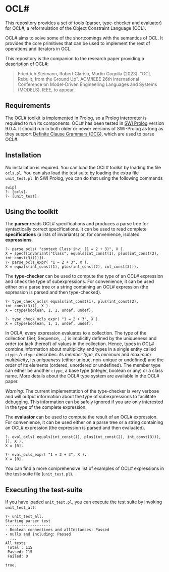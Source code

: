 # OCL#

This repository provides a set of tools (parser, type-checker and evaluator) for OCL#, a reformulation of the Object Constraint Language (OCL). 

OCL# aims to solve some of the shortcomings with the semantics of OCL. It provides the core primitives that can be used to implement the rest of  operations and iterators in OCL.

This repository is the companion to the research paper providing a description of OCL#:

> Friedrich Steimann, Robert Clarisó, Martin Gogolla (2023). "OCL Rebuilt, from the Ground Up". ACM/IEEE 26th International Conference on Model-Driven Engineering Languages and Systems (MODELS), IEEE, to appear.

## Requirements

The OCL# toolkit is implemented in Prolog, so a Prolog interpreter is required to run its components. OCL# has been tested in [SWI Prolog](https://www.swi-prolog.org/) version 9.0.4. It should run in both older or newer versions of SWI-Prolog as long as they support [Definite Clause Grammars (DCG)](https://www.swi-prolog.org/pldoc/man?section=DCG), which are used to parse OCL#.

## Installation

No installation is required. You can load the OCL# toolkit by loading the file `ocls.pl`. You can also load the test suite by loading the extra file `unit_test.pl`. In SWI Prolog, you can do that using the following commands 

    swipl
    ?- [ocls].
    ?- [unit_test].

## Using the toolkit

The **parser** reads OCL# specifications and produces a parse tree for syntactically correct specifications. It can be used to read complete **specifications** (a lists of invariants) or, for convenience, isolated **expressions**. 

    ?- parse_ocls( "context Class inv: (1 = 2 + 3)", X ).
    X = spec([invariant("Class", equals(int_const(1), plus(int_const(2), int_const(3))))]).
    ?- parse_ocls_expr( "1 = 2 + 3", X ). 
    X = equals(int_const(1), plus(int_const(2), int_const(3))).

The **type-checker** can be used to compute the type of an OCL# expression and check the type of subexpressions. For convenience, it can be used either on a parse tree or a string containing an OCL# expression (the expression is parsed and then type-checked).

    ?- type_check_ocls( equals(int_const(1), plus(int_const(2), int_const(3))), X ).
    X = ctype(boolean, 1, 1, undef, undef).

    ?- type_check_ocls_expr( "1 = 2 + 3", X ).
    X = ctype(boolean, 1, 1, undef, undef).

In OCL#, every expression evaluates to a collection. The type of the collection (Set, Sequence, ...) is implicitly defined by the uniqueness and order (or lack thereof) of values in the collection. Hence, types in OCL# combine information about multiplicity and types in a single entity called `ctype`. A `ctype` describes: its *member type*, its *minimum* and *maximum multiplicity*, its *uniqueness* (either unique, non-unique or undefined) and the *order* of its elements (ordered, unordered or undefined). The member type can either be another `ctype`, a base type (ìnteger, boolean or any) or a class name. More details about the OCL# type system are available in the OCL# paper.

*Warning:* The current implementation of the type-checker is very verbose and will output information about the type of subexpressions to facilitate debugging. This information can be safely ignored if you are only interested in the type of the complete expression.

The **evaluator** can be used to compute the result of an OCL# expression. For convenience, it can be used either on a parse tree or a string containing an OCL# expression (the expression is parsed and then evaluated).

    ?- eval_ocls( equals(int_const(1), plus(int_const(2), int_const(3))), [], X ).
    X = [0].

    ?- eval_ocls_expr( "1 = 2 + 3", X ).
    X = [0].

You can find a more comprehensive list of examples of OCL# expressions in the test-suite file (`unit_test.pl`).

## Executing the test-suite

If you have loaded `unit_test.pl`, you can execute the test suite by invoking `unit_test_all`:

    ?- unit_test_all.
    Starting parser test
    --------------------
    - Boolean connectives and allInstances: Passed
    - nulls and including: Passed
      ...
    All tests
     Total : 115
     Passed: 115
     Failed: 0

    true.
